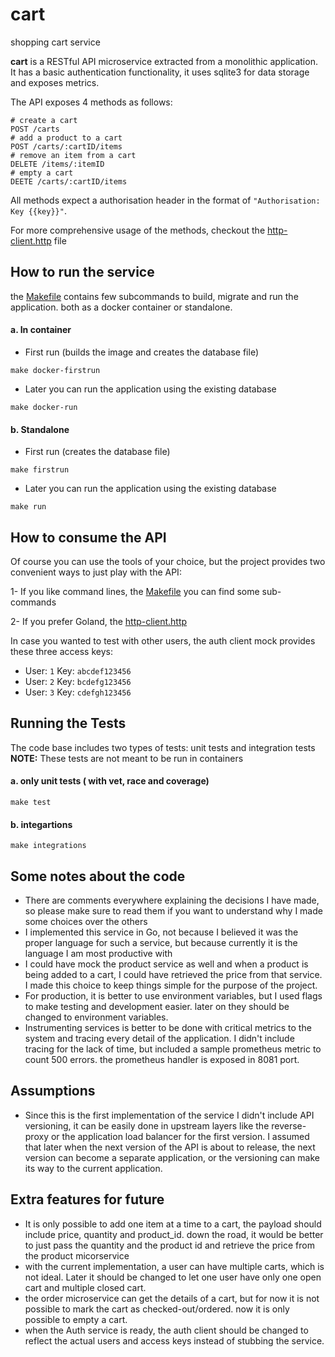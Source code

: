 # cart
shopping cart service

**cart** is a RESTful API microservice extracted from a monolithic application. 
It has a basic authentication functionality, it uses sqlite3 for data storage and exposes metrics. 

The API exposes 4 methods as follows:
```
# create a cart
POST /carts
# add a product to a cart
POST /carts/:cartID/items
# remove an item from a cart
DELETE /items/:itemID
# empty a cart
DEETE /carts/:cartID/items
```
All methods expect a authorisation header in the format of `"Authorisation: Key {{key}}"`.

For more comprehensive usage of the methods, checkout the [http-client.http](https://github.com/cubny/cart/blob/master/http-client.http) file

## How to run the service
the [Makefile](https://github.com/cubny/cart/blob/master/Makefile) contains few subcommands to build, migrate and run the application.
both as a docker container or standalone. 

#### a. In container
- First run (builds the image and creates the database file)
```
make docker-firstrun
```
- Later you can run the application using the existing database
```
make docker-run
```
#### b. Standalone
- First run (creates the database file)
```
make firstrun
```
- Later you can run the application using the existing database
```
make run
```

## How to consume the API
Of course you can use the tools of your choice, but the project provides two convenient ways to just play with the API:

1- If you like command lines, the [Makefile](https://github.com/cubny/cart/blob/master/Makefile) you can find some sub-commands 

2- If you prefer Goland, the [http-client.http](https://github.com/cubny/cart/blob/master/http-client.http)

In case you wanted to test with other users, the auth client mock provides these three access keys:
- User: `1` Key: `abcdef123456`
- User: `2` Key: `bcdefg123456`
- User: `3` Key: `cdefgh123456`

## Running the Tests
The code base includes two types of tests: unit tests and integration tests
**NOTE:** These tests are not meant to be run in containers

#### a. only unit tests ( with vet, race and coverage)
``` 
make test
```
#### b. integartions
``` 
make integrations
```

## Some notes about the code
- There are comments everywhere explaining the decisions I have made, so please make sure to read them if you want to understand why I made some choices over the others
- I implemented this service in Go, not because I believed it was the proper language for such a service, but because currently it is the language I am most productive with
- I could have mock the product service as well and when a product is being added to a cart, I could have retrieved the price from that service. I made this choice to keep things simple for the purpose of the project.
- For production, it is better to use environment variables, but I used flags to make testing and development easier. later on they should be changed to environment variables.
- Instrumenting services is better to be done with critical metrics to the system and tracing every detail of the application. I didn't include tracing for the lack of time, but included a sample prometheus metric to count 500 errors. the prometheus handler is exposed in 8081 port.

## Assumptions
- Since this is the first implementation of the service I didn't include API versioning, it can be easily done in upstream 
layers like the reverse-proxy or the application load balancer for the first version. I assumed that later when the next version
of the API is about to release, the next version can become a separate application, or the versioning can make its way to the current application.

## Extra features for future
- It is only possible to add one item at a time to a cart, the payload should include price, quantity and product_id. down the road, it would be better to just pass the quantity and the product id and retrieve the price from the product micorservice
- with the current implementation, a user can have multiple carts, which is not ideal. Later it should be changed to let one user have only one open cart and multiple closed cart.
- the order microservice can get the details of a cart, but for now it is not possible to mark the cart as checked-out/ordered. now it is only possible to empty a cart.
- when the Auth service is ready, the auth client should be changed to reflect the actual users and access keys instead of stubbing the service.


